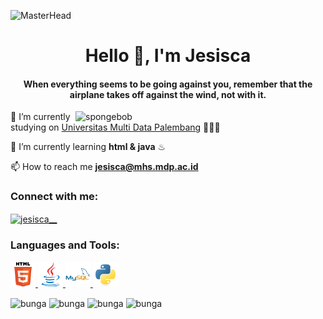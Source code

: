 ![MasterHead](https://media0.giphy.com/headers/simonfalk/6J0OHtVPIobu.gif) 
<h1 align="center">Hello 👋, I'm Jesisca</h1>
<h4 align="center">When everything seems to be going against you, remember that the airplane takes off against the wind, not with it.</h4>

<img align="right" alt="spongebob" width="400" src="https://gifdb.com/images/high/spongebob-squidward-flowers-bwtvxczq4djfzb2e.gif">

🔭 I’m currently studying on [Universitas Multi Data Palembang](https://mdp.ac.id/) 👩‍🎓✨

🌱 I’m currently learning **html & java** ♨

📫 How to reach me **jesisca@mhs.mdp.ac.id** 

<h3 align="left">Connect with me:</h3>
<p align="left">
<a href="https://instagram.com/jesisca__" target="blank"><img align="center" src="https://raw.githubusercontent.com/rahuldkjain/github-profile-readme-generator/master/src/images/icons/Social/instagram.svg" alt="jesisca__" height="30" width="40" /></a>
</p>

<h3 align="left">Languages and Tools:</h3>
<p align="left"> <a href="https://www.w3.org/html/" target="_blank" rel="noreferrer"> <img src="https://raw.githubusercontent.com/devicons/devicon/master/icons/html5/html5-original-wordmark.svg" alt="html5" width="40" height="40"/> </a> <a href="https://www.java.com" target="_blank" rel="noreferrer"> <img src="https://raw.githubusercontent.com/devicons/devicon/master/icons/java/java-original.svg" alt="java" width="40" height="40"/> </a> <a href="https://www.mysql.com/" target="_blank" rel="noreferrer"> <img src="https://raw.githubusercontent.com/devicons/devicon/master/icons/mysql/mysql-original-wordmark.svg" alt="mysql" width="40" height="40"/> </a> <a href="https://www.python.org" target="_blank" rel="noreferrer"> <img src="https://raw.githubusercontent.com/devicons/devicon/master/icons/python/python-original.svg" alt="python" width="40" height="40"/> </a> </p>

<img align="center" alt="bunga" width="200" src="https://i.pinimg.com/originals/da/e9/6e/dae96e6f1844ec9ca5c7baa4396b445c.gif"> <img align="center" alt="bunga" width="200" src="https://i.pinimg.com/originals/da/e9/6e/dae96e6f1844ec9ca5c7baa4396b445c.gif"> <img align="center" alt="bunga" width="200" src="https://i.pinimg.com/originals/da/e9/6e/dae96e6f1844ec9ca5c7baa4396b445c.gif"> <img align="center" alt="bunga" width="200" src="https://i.pinimg.com/originals/da/e9/6e/dae96e6f1844ec9ca5c7baa4396b445c.gif"> 
